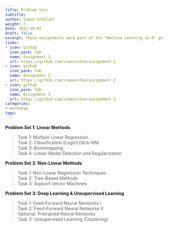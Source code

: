 ```yaml
---
title: Problem Sets
subtitle: 
author: Simon Schölzel
weight: 7 
date: 2021-10-01
draft: false
excerpt: These assignments were part of the "Machine Learning in R" graduate course held at University of Münster, School of Business and Economics (winter term 2021/22). 🎓
links:
- icon: github
  icon_pack: fab
  name: Assignment 1
  url: https://github.com/simonschoe/assignment-1
- icon: github
  icon_pack: fab
  name: Assignment 2
  url: https://github.com/simonschoe/assignment-2
- icon: github
  icon_pack: fab
  name: Assignment 3
  url: https://github.com/simonschoe/assignment-3
categories:
- Workshop
tags:
---
```


**Problem Set 1: Linear Methods**  
> Task 1: Multiple Linear Regression  
Task 2: Classification (Logit/LDA/k-NN)  
Task 3: Bootstrapping  
Task 4: Linear Model Selection and Regularization

**Problem Set 2: Non-Linear Methods**  
> Task 1: Non-Linear Regression Techniques  
Task 2: Tree-Based Methods  
Task 3: Support Vector Machines
  
**Problem Set 3: Deep Learning & Unsupervised Learning**  
> Task 1: Feed-Forward Neural Networks I  
Task 2: Feed-Forward Neural Networks II  
Optional: Pretrained Neural Networks  
Task 3: Unsupervised Learning (Clustering)
